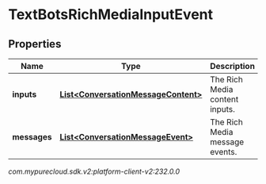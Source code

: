 # TextBotsRichMediaInputEvent


## Properties

| Name | Type | Description | Notes |
| ------------ | ------------- | ------------- | ------------- |
| **inputs** | [**List&lt;ConversationMessageContent&gt;**](ConversationMessageContent) | The Rich Media content inputs. |  [optional] |
| **messages** | [**List&lt;ConversationMessageEvent&gt;**](ConversationMessageEvent) | The Rich Media message events. |  [optional] |




_com.mypurecloud.sdk.v2:platform-client-v2:232.0.0_
